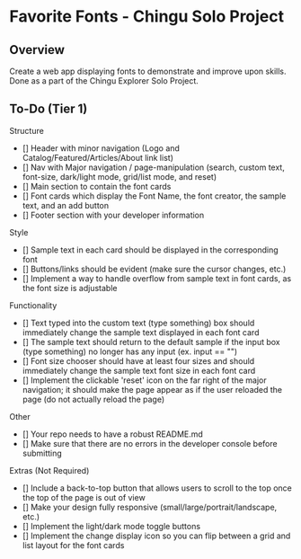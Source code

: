 # Favorite Fonts - Chingu Solo Project

## Overview
Create a web app displaying fonts to demonstrate and improve upon skills. Done as a part of the Chingu Explorer Solo Project.

## To-Do (Tier 1)
Structure

- [] Header with minor navigation (Logo and Catalog/Featured/Articles/About link list)
- [] Nav with Major navigation / page-manipulation (search, custom text, font-size, dark/light mode, grid/list mode, and reset)
- [] Main section to contain the font cards
- [] Font cards which display the Font Name, the font creator, the sample text, and an add button
- [] Footer section with your developer information

Style

- [] Sample text in each card should be displayed in the corresponding font
- [] Buttons/links should be evident (make sure the cursor changes, etc.)
- [] Implement a way to handle overflow from sample text in font cards, as the font size is adjustable

Functionality

- [] Text typed into the custom text (type something) box should immediately change the sample text displayed in each font card
- [] The sample text should return to the default sample if the input box (type something) no longer has any input (ex. input == "")
- [] Font size chooser should have at least four sizes and should immediately change the sample text font size in each font card
- [] Implement the clickable 'reset' icon on the far right of the major navigation; it should make the page appear as if the user reloaded the page (do not actually reload the page)

Other

- [] Your repo needs to have a robust README.md
- [] Make sure that there are no errors in the developer console before submitting

Extras (Not Required)

- [] Include a back-to-top button that allows users to scroll to the top once the top of the page is out of view
- [] Make your design fully responsive (small/large/portrait/landscape, etc.)
- [] Implement the light/dark mode toggle buttons
- [] Implement the change display icon so you can flip between a grid and list layout for the font cards
